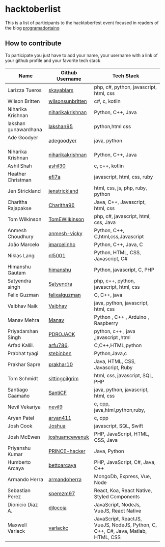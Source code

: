 # hacktoberlist


This is a list of participants to the hacktoberfest event focused in readers of the blog [programadortaino](https://www.programadortaino.com)

## How to contribute
To participate you just have to add your name, your username with a link of your github profile and your favorite tech stack.

Name              | Github Username                                | Tech Stack  
----------------- | ---------------------------------------------- | -------------
Larizza Tueros    | [skayablars](https://github.com/skayablars)    | php, c#, python, javascript, html, css
Wilson Britten    | [wilsonsunbritten](https://github.com/wilsonsunbritten) | c#, c, kotlin
Niharika Krishnan | [niharikakrishnan](https://github.com/niharikakrishnan) | Python, C++, Java
lakshan gunawardhana | [lakshan95](https://github.com/lakshan95/)| python,html css
Ade Goodyer       | [adegoodyer](https://github.com/adegoodyer)    | java, python
Niharika Krishnan | [niharikakrishnan](https://github.com/niharikakrishnan) | Python, C++, Java
Ashil Shah        | [ashil30](https://github.com/ashil30)          | c, c++, kotlin
Heather Christman | [efl7a](https://github.com/efl7a)              | javascript, html, css, ruby
Jen Strickland    | [jenstrickland](https://github.com/jenstrickland)| html, css, js, php, ruby, python
Charitha Rajapakse| [Charitha96](https://github.com/Charitha96)    | Java, C++, Javascript, html, css
Tom Wilkinson     | [TomEWilkinson](https://github.com/TomEWilkinson/) | php, c#, javascript, html, css, Java
Anmesh Choudhury | [anmesh-vicky](https://github.com/anmesh-vicky) | Python, C++, C,html,css,Javascript
João Marcelo | [jmarcelinho](https://github.com/jmarcelinho) | Python, C++, Java, C
Niklas Lang       | [nl5001](https://github.com/nl5001)            | Python, HTML, CSS, Javascript, C#
Himanshu Gautam | [himanshu](https://github.com/himanshu81494) | Python, javascript, C, PHP
Satyendra singh   | [Satyendra](https://github.com/satysingh87) | php, c++, python, javascript, html, css
Felix Guzman | [felixalguzman](https://github.com/felixalguzman)| C, C++, java
Vaibhav Naik   | [Vaibhav](https://github.com/vaibhavnaikprojects) | java, python, javascript, html, css
Manav Mehra | [Manav](https://github.com/manavmehra96) | Python , C++ , Arduino , Raspberry
Priyadarshan Singh | [PDROJACK](https://github.com/PDROJACK) | python, c++ , java ,javascript ,html
Arfad Kallil.     | [arfu786](https://github.com/arfu786).   |C,C++,HTML,python
Prabhat tyagi     |[stebinben](https://github.com/stebinben)   |Python,Java,c
Prakhar Sapre     | [prakhar10](https://github.com/prakhar10)  | Java, HTML, CSS, Javascript, Ruby
Tom Schmidt | [sittingpilgrim](https://github.com/sittingpilgrim) | html, css, javascript, SQL, PHP
Santiago Caamaño  | [SantiCF](https://github.com/SantiCF)          |  java, python, javascript, html, css
Nevil Vekariya    | [nevil9](https://github.com/nevil9)        | c, cpp, java,html,python,ruby,
Aryan Patel    | [aryan411](https://github.com/aryan411)       | c, cpp                           
Josh Cook      | [Joshua](https://github.com/cookiej91)                | javascript, SQL, Swift                  
Josh McEwen    | [joshuamcewenuk](https://github.com/joshuamcewenuk)       | PHP, JavaScript, HTML, CSS, Java
Priyanshu Kumar  | [PRINCE-hacker](https://github.com/PRINCE-hacker)        | Java, Python
Humberto Arcaya   | [bettoarcaya](https://github.com/bettoarcaya)       | PHP, JavaScript, C#, Java, C++
Armando Herra | [armandoherra](https://github.com/armandoherra) | MongoDb, Express, Vue, Node 
Sebastian Perez | [sperezm97](https://github.com/sperezm97) | React, Koa, React Native, Styled Components
Dionicio Diaz A. | [djlocoja](https://github.com/djlocoja) | JavaScript, NodeJs, VueJS, React Native
Maxwell Varlack | [varlackc](https://github.com/varlackc) | JavaScript, ReactJS, VueJS, NodeJS, Python, C, C++, C#, Java, Matlab, HTML, CSS
